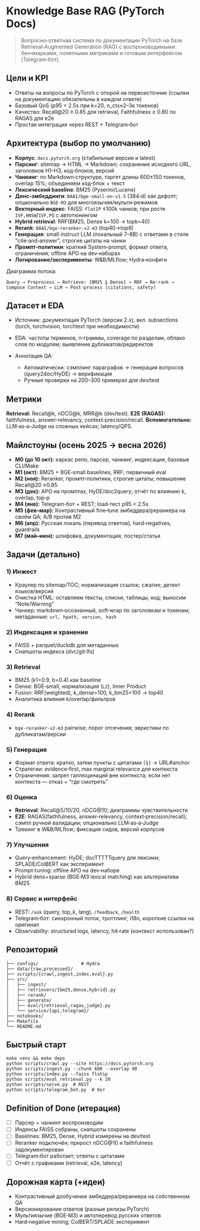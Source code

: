 # Knowledge Base RAG (PyTorch Docs)

> Вопросно‑ответная система по документации PyTorch на базе Retrieval‑Augmented Generation (RAG) с воспроизводимыми бенчмарками, понятными метриками и готовым интерфейсом (Telegram‑бот).

## Цели и KPI

* Ответы на вопросы по PyTorch с опорой на первоисточник (ссылки на документацию обязательны в каждом ответе)
* Базовый QoS (p95 < 2.5s при k=20, n_ctx≈2–3к токенов)
* Качество: Recall@20 ≥ 0.85 для retrieval, Faithfulness ≥ 0.80 по RAGAS для e2e
* Простая интеграция через REST + Telegram‑бот

## Архитектура (выбор по умолчанию)

* **Корпус**: `docs.pytorch.org` (стабильные версии и latest)
* **Парсинг**: sitemap → HTML → Markdown; сохранение исходного URL, заголовков H1–H3, код‑блоков, версий
* **Чанкинг**: по Markdown‑структуре, таргет длины 600±150 токенов, overlap 15%; объединяем код‑блок + текст
* **Лексический baseline**: BM25 (Pyserini/Lucene)
* **Денс‑эмбеддинги**: `BAAI/bge-small-en-v1.5` (384‑d) как дефолт; опционально `BGE-M3` для многоязычия/мульти‑режимов
* **Векторный индекс**: FAISS: `FlatIP` ≤100k чанков; при росте `IVF,HNSW`/`IVF,PQ` с автотюнингом
* **Hybrid retrieval**: RRF(BM25, Dense k=100 → topk=40)
* **Rerank**: `BAAI/bge-reranker-v2-m3` (top40→top8)
* **Генерация**: small instruct LLM (локальный 7–8B) с ответами в стиле “cite‑and‑answer”, строгие цитаты на чанки
* **Промпт‑политики**: краткий System‑prompt, формат ответа, ограничения; offline APO на dev‑наборах
* **Логирование/эксперименты**: W&B/MLflow; Hydra‑конфиги

Диаграмма потока:

```
Query → Preprocess → Retrieve: [BM25 ∥ Dense] → RRF → Re‑rank → Compose Context → LLM → Post‑process (citations, safety)
```

## Датасет и EDA

* Источник: документация PyTorch (версии 2.x), вкл. subsections (torch, torchvision, torchtext при необходимости)
* EDA: частоты терминов, n‑граммы, coverage по разделам, облако слов по модулям; выявление дубликатов/редиректов
* Аннотация QA:

  * Автоматически: сэмплинг параграфов → генерация вопросов (query2doc/HyDE) → верификация
  * Ручные проверки на 200–300 примерах для dev/test

## Метрики

**Retrieval:** Recall@k, nDCG@k, MRR@k (dev/test).
**E2E (RAGAS):** faithfulness, answer‑relevancy, context‑precision/recall.
**Вспомогательно:** LLM‑as‑a‑Judge на сложных кейсах; latency/QPS.

## Майлстоуны (осень 2025 → весна 2026)

* **M0 (до 10 окт):** каркас репо, парсер, чанкинг, индексация, базовые CLI/Make
* **M1 (окт):** BM25 + BGE‑small baselines, RRF; первичный eval
* **M2 (ноя):** Reranker, промпт‑политики, строгие цитаты; повышение Recall@20 ≥0.85
* **M3 (дек):** APO на промптах, HyDE/doc2query; отчёт по влиянию k, overlap, top‑p
* **M4 (янв):** Telegram‑бот + REST; load‑тест p95 < 2.5s
* **M5 (фев–мар):** Контрастивный fine‑tune эмбеддера/реранкера на своём QA; A/B против M2
* **M6 (апр):** Русская локаль (перевод ответов), hard‑negatives, guardrails
* **M7 (май–июн):** шлифовка, документация, постер/статья

## Задачи (детально)

### 1) Инжест

* Краулер по sitemap/TOC; нормализация ссылок; сжатие; детект языков/версий
* Очистка HTML: оставляем тексты, списки, таблицы, код; выносим “Note/Warning”
* Чанкер: markdown‑осознанный, soft‑wrap по заголовкам и токенам; метаданные: `url, hpath, version, hash`

### 2) Индексация и хранение

* FAISS + parquet/duckdb для метаданных
* Снапшоты индекса (dvc/git‑lfs)

### 3) Retrieval

* BM25 (k1=0.9, b=0.4) как baseline
* Dense: BGE‑small, нормализация (`L2`), Inner Product
* Fusion: RRF(weighted), k_dense=100, k_bm25=100 → top40
* Аналитика влияния k/overlap/фильтров

### 4) Rerank

* `bge-reranker-v2-m3` pairwise; порог отсечения; эвристики по дубликатам/версии

### 5) Генерация

* Формат ответа: кратко, затем пункты с цитатами `[§]` → URL#anchor
* Стратегии: evidence‑first, max marginal relevance для контекста
* Ограничения: запрет галлюцинаций вне контекста; если нет контекста — отказ + “где смотреть”

### 6) Оценка

* **Retrieval**: Recall@5/10/20, nDCG@10; диаграммы чувствительности
* **E2E**: RAGAS(faithfulness, answer‑relevancy, context‑precision/recall); сэмпл ручной валидации; опционально LLM‑as‑a‑Judge
* Трекинг в W&B/MLflow; фиксация сидов, версий корпусов

### 7) Улучшения

* Query‑enhancement: HyDE; docTTTTTquery для лексики; SPLADE/ColBERT как эксперимент
* Prompt‑tuning: offline APO на dev‑наборе
* Hybrid dens+sparse (BGE‑M3 lexical matching) как альтернатива BM25

### 8) Сервис и интерфейс

* REST: `/ask` (query, top_k, lang), `/feedback`, `/health`
* Telegram‑бот: синхронный поток, троттлинг, i18n, короткие ссылки на оригинал
* Observability: structured logs, latency, hit‑rate (контекст использован?)

## Репозиторий

```
├── configs/                # Hydra
├── data/{raw,processed}/
├── scripts/{crawl,ingest,index,eval}.py
├── src/
│   ├── ingest/
│   ├── retrievers/{bm25,dense,hybrid}.py
│   ├── rerank/
│   ├── generate/
│   ├── eval/{retrieval,ragas,judge}.py
│   └── service/{api,telegram}/
├── notebooks/
├── Makefile
└── README.md
```

## Быстрый старт

```
make venv && make deps
python scripts/crawl.py --site https://docs.pytorch.org
python scripts/ingest.py --chunk 600 --overlap 90
python scripts/index.py --faiss flatip
python scripts/eval_retrieval.py --k 20
python scripts/serve.py  # REST
python scripts/telegram_bot.py  # бот
```

## Definition of Done (итерация)

* [ ] Парсер + чанкинг воспроизводим
* [ ] Индексы FAISS собраны, снапшоты сохранены
* [ ] Baselines: BM25, Dense, Hybrid измерены на dev/test
* [ ] Reranker подключён; прирост nDCG@10 и faithfulness задокументирован
* [ ] Telegram‑бот работает; ответы с цитатами
* [ ] Отчёт с графиками (retrieval, e2e, latency)

## Дорожная карта (+идеи)

* Контрастивный дообучение эмбеддера/реранкера на собственном QA
* Версионирование ответов (разные релизы PyTorch)
* Мультиязычие (BGE‑M3) и автоперевод русских ответов
* Hard‑negative mining; ColBERT/SPLADE эксперимент
